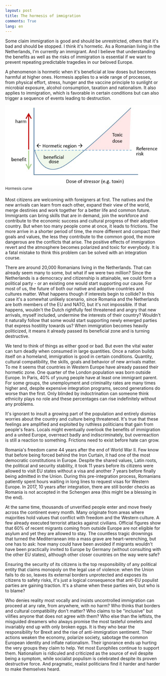 ```yaml
---
layout: post
title: The hormesis of immigration
comments: True
lang: en
---
```


Some claim immigration is good and should be unrestricted, others that it's bad and should be stopped. I think it's hormetic. As a Romanian living in the Netherlands, I'm currently an immigrant. And I believe that understanding the benefits as well as the risks of immigration is essential if we want to prevent repeating predictable tragedies in our beloved Europe.

<!--more-->

A phenomenon is hormetic when it's beneficial at low doses but becomes harmful at higher ones. Hormesis applies to a wide range of processes, from physical effort, stress, hunger and the vaccine principle to sunlight or microbial exposure, alcohol consumption, taxation and nationalism. It also applies to immigration, which is favorable in certain conditions but can also trigger a sequence of events leading to destruction.

![Hormesis curve](/assets/hormesis-curve.jpg "Hormesis curve")
<sup>Hormesis curve</sup>

Most citizens are welcoming with foreigners at first. The natives and the new arrivals can learn from each other, expand their view of the world, merge destinies and work together for a better life and common future. Immigrants can bring skills that are in demand, join the workforce and contribute to the economic success and cultural progress of their adoptive country. But when too many people come at once, it leads to frictions. The more arrive in a shorter period of time, the more different and compact their goals and values, the less they contribute to the common good, the more dangerous are the conflicts that arise. The positive effects of immigration revert and the atmosphere becomes polarized and toxic for everybody. It is a fatal mistake to think this problem can be solved with an integration course.

There are around 20,000 Romanians living in the Netherlands. That can already seem many to some, but what if we were two million? Since the Netherlands is a democracy and citizenship is attainable, we could form a political party - or an existing one would start supporting our cause. For most of us, the future of both our native and adoptive countries and cultures matter. What happens though if interests begin to collide? In this case it's a somewhat unlikely scenario, since Romania and the Netherlands are both members of the EU and NATO, but it's not impossible. If that happens, wouldn't the Dutch rightfully feel threatened and angry that new arrivals, myself included, undermine the interests of their country? Wouldn't it naturally follow that some would start supporting newly emerged parties that express hostility towards us? When immigration becomes heavily politicized, it means it already passed its beneficial zone and is turning destructive.

We tend to think of things as either good or bad. But even the vital water can turn deadly when consumed in large quantities. Once a nation builds itself on a homeland, immigration is good in certain conditions. Quantity, cultural compatibility, the skills, goals and behavior of new arrivals matter. To me it seems that countries in Western Europe have already passed their hormetic zone. One quarter of the London population was born outside Europe. In Paris, 40% of young people have at least one immigrant parent. For some groups, the unemployment and criminality rates are many times higher and, despite expensive integration programs, second generations do worse than the first. Only blinded by indoctrination can someone think ethnicity plays no role and these percentages can rise indefinitely without any problems.

It's ignorant to insult a growing part of the population and entirely dismiss worries about the country and culture being threatened. It's true that these feelings are amplified and exploited by ruthless politicians that gain from people's fears. Locals might eventually overlook the benefits of immigration and a united Europe, overreact badly and indiscriminately, but overreaction is still a reaction to something. Frictions need to exist before hate can grow.

Romania's freedom came 44 years after the end of World War II. Few know that before being forced behind the Iron Curtain, it had one of the most democratic constitutions in Europe. Despite the shared values, Latin roots, the political and security stability, it took 11 years before its citizens were allowed to visit EU states without a visa and another 7 years before finally being admitted in the Union. During this pre-integration process, Romanians patiently spent hours waiting in long lines to request visas for Western Europe. In 2017, 10 years after integration, there are still border checks as Romania is not accepted in the Schengen area (this might be a blessing in the end).

At the same time, thousands of unverified people enter and move freely across the continent every month. Many originate from areas where majorities hold values that conflict with freedom and the Western culture. A few already executed terrorist attacks against civilians. Official figures show that 60% of recent migrants coming from outside Europe are not eligible for asylum and yet they are allowed to stay. The countless tragic drownings that turned the Mediterranean into a mass grave are heart-wrenching, but one has to ask: how many could have been avoided if migrants wouldn't have been practically invited to Europe by Germany (without consulting with the other EU states), although other closer countries on the way were safe?

Ensuring the security of its citizens is the top responsibility of any political entity that claims monopoly on the legal use of violence: when the Union fails to do so, leaves its external borders unprotected and exposes its citizens to safety risks, it's just a logical consequence that anti-EU populist parties are gaining traction. It's a shame when these parties win, but who is to blame?

Who denies reality most vocally and insists uncontrolled immigration can proceed at any rate, from anywhere, with no harm? Who thinks that borders and cultural compatibility don't matter? Who claims to be "inclusive" but vilifies anyone that does not agree with them? Who else than the leftists, the misguided dreamers who always promise the most tasteful omelets and invariably end up with only broken eggs. It is they who bear the responsibility for Brexit and the rise of anti-immigration sentiment. Their actions weaken the economy, polarize society, sabotage the common European identity and inflate nationalism. Their ignorance ends up hurting the very groups they claim to help. Yet most Europhiles continue to support them. Nationalism is ridiculed and criticized as the source of evil despite being a symptom, while socialist populism is celebrated despite its proven destructive force. And pragmatic, realist politicians find it harder and harder to make themselves heard.
